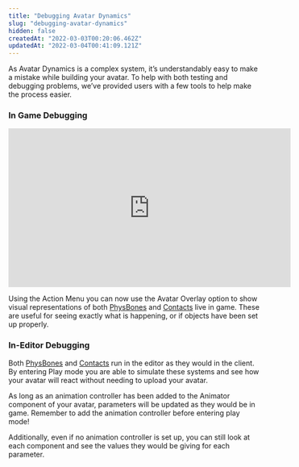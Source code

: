 ```yaml
---
title: "Debugging Avatar Dynamics"
slug: "debugging-avatar-dynamics"
hidden: false
createdAt: "2022-03-03T00:20:06.462Z"
updatedAt: "2022-03-04T00:41:09.121Z"
---
```

As Avatar Dynamics is a complex system, it’s understandably easy to make a mistake while building your avatar. To help with both testing and debugging problems, we’ve provided users with a few tools to help make the process easier.

### In Game Debugging

<iframe width="560" height="315" src="https://www.youtube-nocookie.com/embed/8hqDquZWvhY?si=Mp7pM80fCYZPei81" title="YouTube video player" frameborder="0" allow="accelerometer; autoplay; clipboard-write; encrypted-media; gyroscope; picture-in-picture; web-share" allowfullscreen></iframe>

Using the Action Menu you can now use the Avatar Overlay option to show visual representations of both [PhysBones](/avatars/avatar-dynamics/physbones) and [Contacts](/avatars/avatar-dynamics/contacts) live in game. These are useful for seeing exactly what is happening, or if objects have been set up properly.

### In-Editor Debugging
Both [PhysBones](/avatars/avatar-dynamics/physbones)  and [Contacts](/avatars/avatar-dynamics/contacts) run in the editor as they would in the client. By entering Play mode you are able to simulate these systems and see how your avatar will react without needing to upload your avatar.

As long as an animation controller has been added to the Animator component of your avatar, parameters will be updated as they would be in game. Remember to add the animation controller before entering play mode!

Additionally, even if no animation controller is set up, you can still look at each component and see the values they would be giving for each parameter.